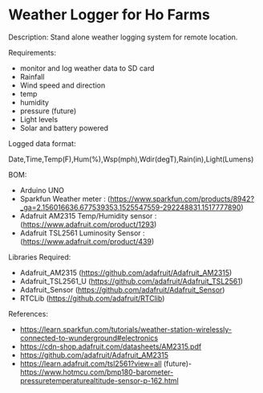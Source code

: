 # Weather Logger for Ho Farms

Description:  Stand alone weather logging system for remote location.

Requirements: 

- monitor and log weather data to SD card
- Rainfall
- Wind speed and direction
- temp
- humidity
- pressure (future)
- Light levels
- Solar and battery powered

Logged data format:

Date,Time,Temp(F),Hum(%),Wsp(mph),Wdir(degT),Rain(in),Light(Lumens)


BOM:
- Arduino UNO
- Sparkfun Weather meter : (https://www.sparkfun.com/products/8942?_ga=2.156016636.677539353.1525547559-292248831.1517777890)
- Adafruit AM2315 Temp/Humidity sensor : (https://www.adafruit.com/product/1293)
- Adafruit TSL2561 Luminosity Sensor : (https://www.adafruit.com/product/439)

Libraries Required:
- Adafruit_AM2315 (https://github.com/adafruit/Adafruit_AM2315)
- Adafruit_TSL2561_U (https://github.com/adafruit/Adafruit_TSL2561)
- Adafruit_Sensor (https://github.com/adafruit/Adafruit_Sensor)
- RTCLib (https://github.com/adafruit/RTClib)



References:
- https://learn.sparkfun.com/tutorials/weather-station-wirelessly-connected-to-wunderground#electronics
- https://cdn-shop.adafruit.com/datasheets/AM2315.pdf
- https://github.com/adafruit/Adafruit_AM2315
- https://learn.adafruit.com/tsl2561?view=all
(future)- https://www.hotmcu.com/bmp180-barometer-pressuretemperaturealtitude-sensor-p-162.html

